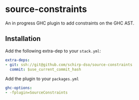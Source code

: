 # source-constraints

An in progress GHC plugin to add constraints on the GHC AST.

## Installation

Add the following extra-dep to your `stack.yml`:

```yaml
extra-deps:
- git: ssh://git@github.com/schirp-dso/source-constraints
  commit: $use_current_commit_hash
```

Add the plugin to your `packages.yml`

```yaml
ghc-options:
- -fplugin=SourceConstraints
```
